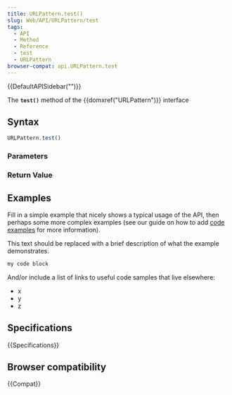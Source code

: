 ```yaml
---
title: URLPattern.test()
slug: Web/API/URLPattern/test
tags:
  - API
  - Method
  - Reference
  - test
  - URLPattern
browser-compat: api.URLPattern.test
---
```

{{DefaultAPISidebar("")}}

The **`test()`** method of the {{domxref("URLPattern")}} interface 

## Syntax

```js
URLPattern.test()
```

### Parameters



### Return Value



## Examples

Fill in a simple example that nicely shows a typical usage of the API, then perhaps some more complex examples (see our guide on how to add [code examples](/en-US/docs/MDN/Contribute/Structures/Code_examples) for more information).

This text should be replaced with a brief description of what the example demonstrates.

```js
my code block
```

And/or include a list of links to useful code samples that live elsewhere:

*   x
*   y
*   z

## Specifications

{{Specifications}}

## Browser compatibility

{{Compat}}

